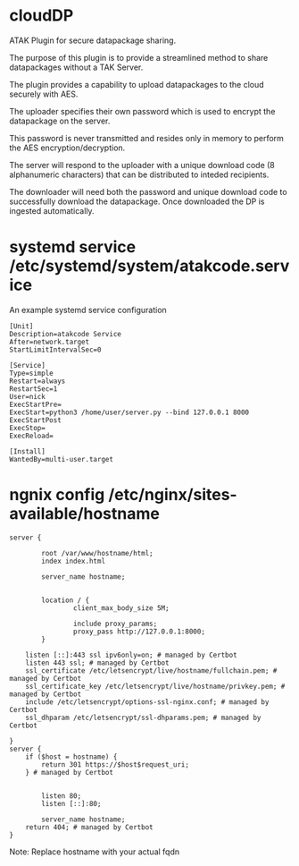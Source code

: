 # cloudDP
 ATAK Plugin for secure datapackage sharing.

 The purpose of this plugin is to provide a streamlined method to share datapackages without a TAK Server.

 The plugin provides a capability to upload datapackages to the cloud securely with AES.

 The uploader specifies their own password which is used to encrypt the datapackage on the server.

 This password is never transmitted and resides only in memory to perform the AES encryption/decryption.

 The server will respond to the uploader with a unique download code (8 alphanumeric characters) that can be distributed to inteded recipients.

 The downloader will need both the password and unique download code to successfully download the datapackage. Once downloaded the DP is ingested automatically.

# systemd service /etc/systemd/system/atakcode.service
 An example systemd service configuration

    [Unit]
    Description=atakcode Service
    After=network.target
    StartLimitIntervalSec=0
    
    [Service]
    Type=simple
    Restart=always
    RestartSec=1
    User=nick
    ExecStartPre=
    ExecStart=python3 /home/user/server.py --bind 127.0.0.1 8000
    ExecStartPost
    ExecStop=
    ExecReload=
    
    [Install]
    WantedBy=multi-user.target

# ngnix config /etc/nginx/sites-available/hostname


    server {
    
            root /var/www/hostname/html;
            index index.html
    
            server_name hostname;
    
    
            location / {
                    client_max_body_size 5M;
    
                    include proxy_params;
                    proxy_pass http://127.0.0.1:8000;
            }
    
        listen [::]:443 ssl ipv6only=on; # managed by Certbot
        listen 443 ssl; # managed by Certbot
        ssl_certificate /etc/letsencrypt/live/hostname/fullchain.pem; # managed by Certbot
        ssl_certificate_key /etc/letsencrypt/live/hostname/privkey.pem; # managed by Certbot
        include /etc/letsencrypt/options-ssl-nginx.conf; # managed by Certbot
        ssl_dhparam /etc/letsencrypt/ssl-dhparams.pem; # managed by Certbot
    
    }
    server {
        if ($host = hostname) {
            return 301 https://$host$request_uri;
        } # managed by Certbot
    
    
            listen 80;
            listen [::]:80;
    
            server_name hostname;
        return 404; # managed by Certbot
    }

Note: Replace hostname with your actual fqdn
